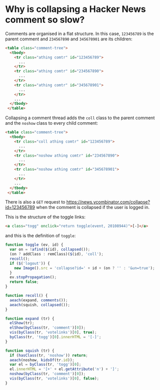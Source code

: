 # Why is collapsing a Hacker News comment so slow?

Comments are organised in a flat structure. In this case, `123456789` is the parent comment and
`234567890` and `345678901` are its children:

```html
<table class="comment-tree">
  <tbody>
    <tr class="athing comtr" id="123456789">
      ...
    </tr>
    <tr class="athing comtr" id="234567890">
      ...
    </tr>
    <tr class="athing comtr" id="345678901">
      ...
    </tr>
    ...
  </tbody>
 </table>
```

Collapsing a comment thread adds the `coll` class to the parent comment and the `noshow`
class to every child comment:

```html
<table class="comment-tree">
  <tbody>
    <tr class="coll athing comtr" id="123456789">
      ...
    </tr>
    <tr class="noshow athing comtr" id="234567890">
      ...
    </tr>
    <tr class="noshow athing comtr" id="345678901">
      ...
    </tr>
    ...
  </tbody>
 </table>
```

There is also a `GET` request to https://news.ycombinator.com/collapse?id=123456789 when
the comment is collapsed if the user is logged in.

This is the structure of the toggle links:

```html
<a class="togg" onclick="return toggle(event, 20108944)">[-]</a>
```

and this is the definition of `toggle`:

```js
function toggle (ev, id) {
  var on = !afind($(id), collapsed());
  (on ? addClass : remClass)($(id), 'coll');
  recoll();
  if ($('logout')) {
    new Image().src = 'collapse?id=' + id + (on ? '' : '&un=true');
  }
  ev.stopPropagation();
  return false;
}

function recoll() {
  aeach(expand, comments());
  aeach(squish, collapsed());
}

function expand (tr) {
  elShow(tr);
  elShow(byClass(tr, 'comment')[0]);
  vis(byClass(tr, 'votelinks')[0], true);
  byClass(tr, 'togg')[0].innerHTML = '[-]';
}

function squish (tr) {
  if (hasClass(tr, 'noshow')) return;
  aeach(noshow, kidsOf(tr.id));
  var el = byClass(tr, 'togg')[0];
  el.innerHTML = '[+' + el.getAttribute('n') + ']';
  noshow(byClass(tr, 'comment')[0]);
  vis(byClass(tr, 'votelinks')[0], false);
}
```
